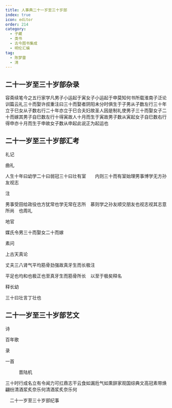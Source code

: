 ```yaml
---
title: 人事典二十一岁至三十岁部
index: true
icon: editor
order: 214
category:
  - 子藏
  - 类书
  - 古今图书集成
  - 明伦汇编
tag:
  - 陈梦雷
  - 清
---
```


## 二十一岁至三十岁部杂录  

容斋续笔今之五行家学凡男子小运起于寅女子小运起于申莫知何书所载淮南子泛论训篇云礼三十而娶许叔重注曰三十而娶者阴阳未分时俱生于子男从子数左行三十年立于巳女从子数右行二十年亦立于巳合夫妇故圣人因是制礼使男子三十而娶女子二十而嫁其男子自巳数左行十得寅故人十月而生于寅故男子数从寅起女子自巳数右行得申亦十月而生于申故女子数从申起此说正为起运也  

## 二十一岁至三十岁部汇考  

礼记  

曲礼  

人生十年曰幼学二十曰弱冠三十曰壮有室　　内则三十而有室始理男事博学无方孙友视志  

注  

男事受田给政役也方犹常也学无常在志所　慕则学之孙友顺交朋友也视志视其志意所尚　也周礼  

地官  

媒氏令男三十而娶女二十而嫁  

素问  

上古天真论  

丈夫三八肾气平均筋骨劲强故真牙生而长极注  

平足也均和也极正也至真牙生而筋骨所长　以至于极矣释名  

释长幼  

三十曰壮言丁壮也  

## 二十一岁至三十岁部艺文  

诗  

百年歌  

录  

一首  

　　　晋陆机  

三十时行成名立有令闻力可扛鼎志干云食如漏卮气如熏辞家观国综典文高冠素带焕翩纷清酒浆炙奈乐何清酒浆炙奈乐何  

　二十一岁至三十岁部纪事  

